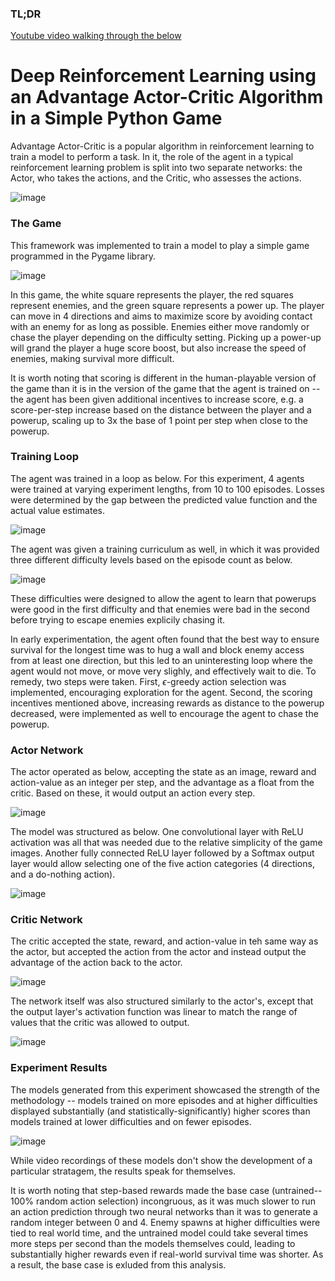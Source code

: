 ### TL;DR

[Youtube video walking through the below](https://youtu.be/CjINMAwLuYU)

# Deep Reinforcement Learning using an Advantage Actor-Critic Algorithm in a Simple Python Game

Advantage Actor-Critic is a popular algorithm in reinforcement learning to train a model to perform a task. In it, the role of the agent in a typical reinforcement learning problem is split into two separate networks: the Actor, who takes the actions, and the Critic, who assesses the actions. 

![image](https://github.com/AnEyesore/a2c-pygame/assets/160987733/efb303ef-a261-4a9c-9fa6-472c28e39f14)

### The Game

This framework was implemented to train a model to play a simple game programmed in the Pygame library.

![image](https://github.com/AnEyesore/a2c-pygame/assets/160987733/276c51e4-ed8d-490b-ba08-589e71417dec)

In this game, the white square represents the player, the red squares represent enemies, and the green square represents a power up. The player can move in 4 directions and aims to maximize score by avoiding contact with an enemy for as long as possible. Enemies either move randomly or chase the player depending on the difficulty setting. Picking up a power-up will grand the player a huge score boost, but also increase the speed of enemies, making survival more difficult.

It is worth noting that scoring is different in the human-playable version of the game than it is in the version of the game that the agent is trained on -- the agent has been given additional incentives to increase score, e.g. a score-per-step increase based on the distance between the player and a powerup, scaling up to 3x the base of 1 point per step when close to the powerup.

### Training Loop

The agent was trained in a loop as below. For this experiment, 4 agents were trained at varying experiment lengths, from 10 to 100 episodes. Losses were determined by the gap between the predicted value function and the actual value estimates.

![image](https://github.com/AnEyesore/a2c-pygame/assets/160987733/4c728c50-20c6-4583-909a-2c0a79bf3a7b)

The agent was given a training curriculum as well, in which it was provided three different difficulty levels based on the episode count as below.

![image](https://github.com/AnEyesore/a2c-pygame/assets/160987733/19be2983-e2a1-4ffb-90ac-c9400db9e927)

These difficulties were designed to allow the agent to learn that powerups were good in the first difficulty and that enemies were bad in the second before trying to escape enemies explicily chasing it.

In early experimentation, the agent often found that the best way to ensure survival for the longest time was to hug a wall and block enemy access from at least one direction, but this led to an uninteresting loop where the agent would not move, or move very slighly, and effectively wait to die. To remedy, two steps were taken. First, $\epsilon$-greedy action selection was implemented, encouraging exploration for the agent. Second, the scoring incentives mentioned above, increasing rewards as distance to the powerup decreased, were implemented as well to encourage the agent to chase the powerup.

### Actor Network

The actor operated as below, accepting the state as an image, reward and action-value as an integer per step, and the advantage as a float from the critic. Based on these, it would output an action every step.

![image](https://github.com/AnEyesore/a2c-pygame/assets/160987733/1ee282bb-9511-4733-98ab-9cc001e55222)

The model was structured as below. One convolutional layer with ReLU activation was all that was needed due to the relative simplicity of the game images. Another fully connected ReLU layer followed by a Softmax output layer would allow selecting one of the five action categories (4 directions, and a do-nothing action).

![image](https://github.com/AnEyesore/a2c-pygame/assets/160987733/98da9f9d-b56a-424b-99e5-48c850c2996f)

### Critic Network

The critic accepted the state, reward, and action-value in teh same way as the actor, but accepted the action from the actor and instead output the advantage of the action back to the actor.

![image](https://github.com/AnEyesore/a2c-pygame/assets/160987733/ea515864-4b18-40e2-b444-bc6031c75609)

The network itself was also structured similarly to the actor's, except that the output layer's activation function was linear to match the range of values that the critic was allowed to output.

![image](https://github.com/AnEyesore/a2c-pygame/assets/160987733/f05477dd-66a0-4637-8358-58d52c1145e5)

### Experiment Results

The models generated from this experiment showcased the strength of the methodology -- models trained on more episodes and at higher difficulties displayed substantially (and statistically-significantly) higher scores than models trained at lower difficulties and on fewer episodes.

![image](https://github.com/AnEyesore/a2c-pygame/assets/160987733/19593526-f455-4363-b4d2-432579c8b995)

While video recordings of these models don't show the development of a particular stratagem, the results speak for themselves.

It is worth noting that step-based rewards made the base case (untrained-- 100% random action selection) incongruous, as it was much slower to run an action prediction through two neural networks than it was to generate a random integer between 0 and 4. Enemy spawns at higher difficulties were tied to real world time, and the untrained model could take several times more steps per second than the models themselves could, leading to substantially higher rewards even if real-world survival time was shorter. As a result, the base case is exluded from this analysis.

